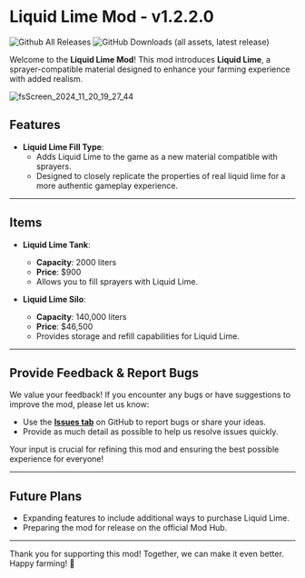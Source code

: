 # **Liquid Lime Mod - v1.2.2.0**

![Github All Releases](https://img.shields.io/github/downloads/FearlessNite345/FS25_Liquid_Lime/total.svg?style=for-the-badge)
![GitHub Downloads (all assets, latest release)](https://img.shields.io/github/downloads/fearlessnite345/FS25_Liquid_Lime/latest/total?style=for-the-badge)

Welcome to the **Liquid Lime Mod**! This mod introduces **Liquid Lime**, a sprayer-compatible material designed to enhance your farming experience with added realism.  

![fsScreen_2024_11_20_19_27_44](https://github.com/user-attachments/assets/369f874b-1533-4049-bd0c-478e5be199d1)

## **Features**  
- **Liquid Lime Fill Type**:  
  - Adds Liquid Lime to the game as a new material compatible with sprayers.  
  - Designed to closely replicate the properties of real liquid lime for a more authentic gameplay experience.

---

## **Items**  
- **Liquid Lime Tank**:  
  - **Capacity**: 2000 liters  
  - **Price**: $900  
  - Allows you to fill sprayers with Liquid Lime.  

- **Liquid Lime Silo**:  
  - **Capacity**: 140,000 liters  
  - **Price**: $46,500  
  - Provides storage and refill capabilities for Liquid Lime.

---

## **Provide Feedback & Report Bugs**

We value your feedback! If you encounter any bugs or have suggestions to improve the mod, please let us know:  

- Use the **[Issues tab](../../issues)** on GitHub to report bugs or share your ideas.  
- Provide as much detail as possible to help us resolve issues quickly.  

Your input is crucial for refining this mod and ensuring the best possible experience for everyone!

---

## **Future Plans**  
- Expanding features to include additional ways to purchase Liquid Lime.
- Preparing the mod for release on the official Mod Hub.  

---

Thank you for supporting this mod! Together, we can make it even better. Happy farming! 🌾
